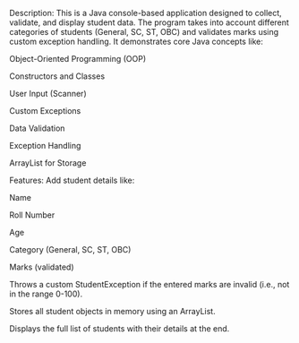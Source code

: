 Description:
This is a Java console-based application designed to collect, validate, and display student data. The program takes into account different categories of students (General, SC, ST, OBC) and validates marks using custom exception handling. It demonstrates core Java concepts like:

Object-Oriented Programming (OOP)

Constructors and Classes

User Input (Scanner)

Custom Exceptions

Data Validation

Exception Handling

ArrayList for Storage

Features:
Add student details like:

Name

Roll Number

Age

Category (General, SC, ST, OBC)

Marks (validated)

Throws a custom StudentException if the entered marks are invalid (i.e., not in the range 0-100).

Stores all student objects in memory using an ArrayList.

Displays the full list of students with their details at the end.
